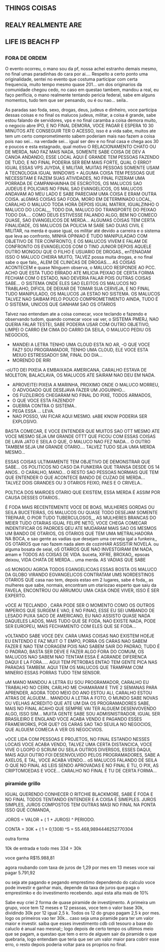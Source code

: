 ## THINGS COISAS
##               REALY REALMENTE ARE
##                                     LIFE IS BEACH FP
##

### FORA DE ORDEM

O evento ocorreu, o mano sou da pf, nossa achei estranho demais mesmo, no final umas paradinhas do cara por ai....
Respeito a certo ponto uma originalidade, sentei no evento que costuma participar com certa frequencia, muito
tempo mesmo quase 201... um dos originarios da comunidade chegou cedo, no caso em questao tambem, mandou a 
real, eu faço períficia, o mano realmente tentando pericia federal, sabe em alguns momentos, tudo tem que
ser pensando, ou é ou nao... seila..

As paradas sao foda, sexo, drogas, deus, judeus e dinheiro, voce participa dessas coisas e no final os malucos
judeus, militar, a coisa é grande, sabe estou falando de servidores, vps e no final caramba a coisa demora
muito, o negocio abre IPO, E NO FINAL DEMORA, VOCE PAGAR E ESPERA 10 30 MINUTOS ATE CONSEGUIR TER O ACESSO,
isso é a vida sabe, muitos ate tem um certo comprometimento sabem poderiam mais nao fazem a coisa pois nao
sei... na verdade sei... igual ser dev e no final casa e chega aos 30 e poucos e esta estagnado, qual motivo
O RELACIONAMENTO CHATO OU DE MERDA, NAO FAZ MAIS NADA, SOMENTE SABE COISA DE DEV A CANOA ANDANDO, ESSE LOCAL
AQUI É GRANDE TEM PESSOAS FAZENDO DE TUDO, E NO FINAL PODERIA SER BEM MAIS FORTE, QUAL O ERRO? IGUAL ESSAS
VPS JUYDIA, E MILITAR, MUITAS PESSOAS SOMENTE USAM A TECNOLOGIA IGUAL WINDOWS + ALGUMA COISA TEM PESSOAS
QUE NECESSITAM E FAZEM SUAS ATIVIDADES, NO FINAL FIZERAM UMA PORRADA DE CAMPANHAINHA DE ESCROTOS, OS MALUCOS
SAO JUDEUS E POLICIAIS NO FINAL SAO EVANGELICOS, OS MALUCOS ANDAVAM AO MEU LADO E SABE PARECIAM UMA COISA
E ERAM OUTRA COISA. aLGMAS COISAS SAO FODA, MORO EM DETERMINADO LOCAL, CARALHO O MALUCO TODA HORA DEPOIS
IGUAL MATRIX, IGUALZINHO O MALUCO DO LOCAL,,, TODO DIA, MALUCO DO TRANSPORTE DO PEIXAO TODO DIA.... COMO
DEUS ESTIVESSE FALANDO ALGO, BEM NO COMECO QUASE, SAO EVANGELICOS DE MERDA... ALGUMAS COISAS TEM CERTA
FINALIDADE, OS MALUCOS DA POLICIA M SABE SAO DUAS CIVIL E MILITAR, na merda é quase igual, os militar
até devido a carreira e o sistema que leva ao confronto, MINHA OPINIAO É TUDO MANIPULADAO COM OBJETIVO
DE TER CONFRONTO, E OS MALUCOS VIVEM E  FALAM DE CONFRONTO OS EVANGELICOS COM O TINO JUNIOR DEPOIS 
AQUELE OUTRO MONGOU QUE O FILHO É  USUARIO DE DROGAS., enTENADAM ISSO O MALUCO CHEIRA MUITO, TALVEZ
possa muita drogas, e no final sabe o que falo,, ALEM DE CLINICAS DE DROGAS.... AS COISAS ACONTECEM
e quase NInguem observa, o MALUCO RESPONDE AO PCC. ACHO QUE ESTA TUDO ERRADO ATE MILICIA PEIXAO DE 
CERTA FORMA FECHAM COM O ESTADO, NAO DEVERIA FALAR POIS OUTRAS COISAS SABE... O SISTEMA ONDE ELES
SAO ELEITOS OS MALUCOS NO TRABLAHO, DIFICIL DE DEIXAR DE TOMAR SUA CERVEJA, E NO FINAL TUDO MANIPULADO,
OS MALUCOS JA ESTAO NO SISTEMA. OS MALUCOS TALVEZ NAO SAIBAM PELO POUCO COMPROMETIMENTO AINDA, TUDO É O 
SISTEMA, UNICOS QUE GANHAM SAO OS OTARIOS

Talvez nao entendam ate a coisa comecar, voce teclando e fazendo e observando tudom, quando comecar
voce vai ver, o SISTEMA PMERJ, NAO QUERIA FALAR TESTEI, SABE PODERIA USAR COM OUTRO OBJETIVO, LIMPEI
O CARRO EM CIMA DO CARRO DA SEILA, O MALUCO PEDIU OS NEGOCIOS,
- MANDEI A LETRA TENHO UMA CLOUD ESTA NO AR, 
-O QUE VOCE FAZ? SOU PROGRAMADOR, TENHO UMA CLOUD, ELE VOCE ESTA MEIUO ESTRESSADO!! SIM, FINAL DO DIA...
- MORENDO DE RIRI


-oUTO DEI PIXEIA A EMBAIXADA AMERICANA, CARALHO ESTAVA DE MOLETON, BALACLAVA, OS MALUCOS ATE SAIRAM NAO DEU
EM NADA.
- APROVEITEI PIXEIA A MARINHA, PROXIMO ONDE O MALUCO MORREU, O ADVOGADO QUE DESEJAVA FAZER UM JOGUINHO...
- OS FUZILEIROS CHEGARAM NO FINAL DO PIXE, TODOS ARMADOS,
- O QUE VOCE ESTA FAZENDO?
- GUERRA CONTRA O SISTEMA..
- PEGA ESSA ... LEVA.
- NAO POSSO, VAI FICAR AQUI MESMO.
 sABE KNOW PODERIA SER EXPLOSIVO.



BASTA COMECAR, E VOCE ENTENDER QUE MUITOS SAO OTT MESMO ATE VOCE MESMO SEJA UM GRANDE OTTT QUE FICOU 
COM ESSAS COISAS DE LAVA JATO E SEILA O QUE, O MALUCO NAO FEZ NADA... O OUTRO TAMBEM SEJA UM GRANDE
OTARIO.... TALVEZ TUDO SEJA UMA MERDA MESMO...

ESSAS COISAS ULTIMAMENTE TEM OBJETIVO DE DEMONSTRAR QUE SABE... OS POLITICOS NO CASO DA FUNKEIRA QUE
TRANSA DESDE OS 14 ANOS.. O CARALHO, MANO... O RESTO SAO PESSOAS NORMAIS QUE TEM QUE ENTENDER O QUE
ACONTECE BANDO DE CUZAO DE MERDA... TALVEZ DOIS GRANDES OU 3 OTARIOS FEIXO, PAES E O CRIVELA..


POLTICA DOS MAIROES OTARIO QUE EXISTEM, ESSA MERDA É ASSIM POR CAUSA DESSES OTARIOS..



É FODA MAIS RECENTEMENTE VOCE DE BOAS, MULHERES GORDAS OU SEILA BUCETEIRAS, OS MALUCOS OU QUASE TODO
DESEJAM SOMENTE TREPAAR,  O PIOR TUDO TUBERCULOSOS,,, AS MULHERES BRANCAS DO MEIER TUDO OTARIAS IGUAL
FELIPE NETO, VOCE CHEGA COMECAR INDENTIFICAR OS PADROES QEU ATE MUDARAM MAIS SAO OS MESMOS UM BANDO
DE OTARIOS, OS OTARIOS QUE TEM UMA METRALHADORA NA BOCA, e sao gente as vadias que desejam uma cerveja
igal a funkeira,, OS OTARIOS que nao fazem nada alem de cozinHAR ASSISTIR NOVELA. ou alguma bosata de 
seial, oS OTARIOS QUE NAO INVESTGIRAM EM NADA, amam e TODOS AS COISAS DE VIDA. buceta, XIFRE, BROXAO,,
epsoas deixou, VIDA CHATA DE MERDA... uma merda. AS VADIAS QUE SABE




oS MONGOU AGROA TODOS EGANGELICOAS ESSAS BOSTA OS MALUCO DA GLOBO VIRANDO EGVANGELICOS CONTRATAM UMS
NORDESTINOS OTARIOS QUE casa nao tem, depois estao em 2 lugares, sabe é foda,, as mulheres que sabe,
normais, encontram um otariozao esperto que saiu da FAVELA, ENCONTROU OU ARRUMOU UMA CASA ONDE VIVER,
ISSO É SER EXPERTO. 

vOCE AI TECLANDO , CARA PODE SER O MOMENTO COMO OS OUTROS IMPERIOS QUE SURGEM E VAO, E NO FINAO, ESSE
EU SEI UMBANDO DE LESADO PUXA SACO DE AMERICANO, EU NAO ASSISTO QUASE NADA DAQUELES LADOS, MAIS TUDO
QUE SE FODA, NAO EXISTE NADA, PODE SER EUROPEU, MAIS FECHAMENTO COM ELES QUE SE FODA...

vOLTANDO SABE VOCE DEV. CARA UMAS COISAS NAO EXISTEM HOEJE EU ENTENDO E FAZ MUIT O T EMPO, PORRA OS
CARAS NAO SABEM FAZER E NAO TEM CORAGEM POIS NAO SABEM SAIR DO PADRAO, TUDO É O PADRAO, BASTA SER
DEVE E FAZER ALGO FORA DO COMUM, OS MALUCOS NAO SABEM NAO TENTAM ESSA É AGRANDE DIFERENCA DAQUI
E LA FORA..... AGUI TEM PETROBAS ENTAO TEM GENTE PICA NAS PARADAS TAMBEM. AQUI TEM OS MALUCOS QUE
TRAMPAM COM MINERIO ESSAS PORRAS TUDO TEM SENSOR.


uM MANO MANDOU A LETRA EU SOU PROGRAMADOR, CARALHO EU TRABALHO NO CERN, CARLHO ME CHAMARAM E TIVE
2 SEMANAS PARA APRENDER, AGORA TODO MEIO  DO ANO ESTOU ALI, CARALHO ESTOU ATRAS DE ALGUEM... MANDOU
A LETRA A FOTO, O MUNDO SABE NOVAS OU VELHAS ACREDITO QUE ATE UM DIA OS PROGRAMADORES SABE, MAIS
NO FINAL ACAHO QUE SEMPRE VAI TER ALGUEM DESENVOVENDO ALGO, ISSO SIM... MUITA GENTE SABE SOU ADMISNISTRADOR,
IGUAL SER BRASILEIRO E ENGLAND VOCE ACABA VENDO E PAGANDO ESSES FRAMEWORKS, POR QUE? OS CARAS SAO TAO
SEUILA NO NEGOCIOS, QUE ALGUEM COMECA A VER OS NEGOCVIOS. 

vOCE LIDA COM PESSOAS E PROJETOS, NO FINAL ESTANDO NESSES LOCAIS VOCE ACABA VENDO, TALVEZ UMA CERTA DISTANCICA,
VOCE VIVE O LGOPD O SCRUM OU SEILA OUTROS DIVERSOS, ESSES DAQUI, MAIS AQUI OUTRO FOI DESENVOLVIDO PELOS PROGRAMADORES,
SABE A AXELOS, E TAL, VOCE ACABA VENDO... oS MALUCOS FALANDO DE SEILA O QUE NO FINAL AS LEIS SENDO APROVADAS E NO FINAL
E TU, O PIX, AS CRIPTOMOEDAS E VOCE... CARALHO NO FINAL É TU DE CERTA FORMA...


### piramide grillo
IGUAL QUERENDO CONHECER O RITCHIE BLACKMORE, SABE É FODA E NO FINAL TODOS TENTANDO ENTENDER E A COISA É SIMEPLES.
JUROS SIMPLES, JUROS COMPOSTOS TEM OUTRAS MASI NO FINAL NA PONTA ISSO QUE COMANDA,

JOROS = VALOR + ( 1 + JUROS) ^ PERIODO.

CONTA = 30K + ( 1 + 0,1308) ^5 = 55.468,9894446252770304


outra forma

10k de entrada e todo mes 334 = 30k

voce ganha R$15.988,81




agora roubando com taxa de juros de 1,29 por mes em 13 meses
voce vai pagar 5.791,92


ou seja ate pagando e pegando emprestimo dependendo do calculo voce
pode investir e ganhar mais, depende da taxa de juros que paga o emprestimko
e do investimento recebendo. aqui esta alta mais de 10%


Sabe euy criei 2 forma de quase piramide de investijmento. A primeira um grupo,
voce tem 12 meses e 12 pessoas, voce tem o valor base 30k, dividindo 30k por 12
igual 2,5 k. Todos os 12 do grupo pagam 2,5 k por mes. logo os primeiros vao
ter 30k... caso seja uma piramide para ter um valor maior e investir. saiba
que esses investimento cdb cdi tesouro a base do caluclo é anual nao mesnal;;
logo depois de certo tempo os ultimos meio que se pagam, a questao que tem
o erro de alguem sair da piramide o que quebraria, logo entendam que teria
que ser um valor maior para cobrir esse erro, o resto depois poderia voltar
para os proprios no final.


